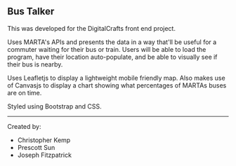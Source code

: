 Bus Talker
---
This was developed for the DigitalCrafts front end project.

Uses MARTA's APIs and presents the data in a way that'll be useful for a commuter waiting for their bus or train. Users will be able to load the program, have their location auto-populate, and be able to visually see if their bus is nearby.

Uses Leafletjs to display a lightweight mobile friendly map. Also makes use of Canvasjs to display a chart showing what percentages of MARTAs buses are on time.

Styled using Bootstrap and CSS.

---
Created by: 
* Christopher Kemp
* Prescott Sun
* Joseph Fitzpatrick